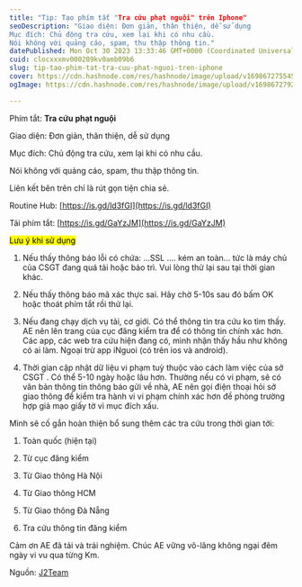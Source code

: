 ```yaml
---
title: "Tip: Tạo phím tắt "Tra cứu phạt nguội" trên Iphone"
seoDescription: "Giao diện: Đơn giản, thân thiện, dễ sử dụng
Mục đích: Chủ động tra cứu, xem lại khi có nhu cầu.
Nói không với quảng cáo, spam, thu thập thông tin."
datePublished: Mon Oct 30 2023 13:33:46 GMT+0000 (Coordinated Universal Time)
cuid: clocxxxmv000209kv0amb09b6
slug: tip-tao-phim-tat-tra-cuu-phat-nguoi-tren-iphone
cover: https://cdn.hashnode.com/res/hashnode/image/upload/v1698672755454/8a60e116-00ad-4ee8-8c89-ff31433819c1.png
ogImage: https://cdn.hashnode.com/res/hashnode/image/upload/v1698672792124/12a13564-dae5-4c90-97c7-42abf09d8d1c.png

---
```


Phím tắt: **Tra cứu phạt nguội**

Giao diện: Đơn giản, thân thiện, dễ sử dụng

Mục đích: Chủ động tra cứu, xem lại khi có nhu cầu.

Nói không với quảng cáo, spam, thu thập thông tin.

Liên kết bên trên chỉ là rút gọn tiện chia sẻ.

Routine Hub: [https://is.gd/ld3fGI](https://is.gd/ld3fGI)

Tải phím tắt: [https://is.gd/GaYzJM](https://is.gd/GaYzJM)

<mark>Lưu ý khi sử dụng</mark>

1. Nếu thấy thông báo lỗi có chứa: ...SSL .... kém an toàn... tức là máy chủ của CSGT đang quá tải hoặc bảo trì. Vui lòng thử lại sau tại thời gian khác.
    
2. Nếu thấy thông báo mã xác thực sai. Hãy chờ 5-10s sau đó bấm OK hoặc thoát phím tắt rồi thử lại.
    
3. Nếu đang chạy dịch vụ tải, cơ giới. Có thể thông tin tra cứu ko tìm thấy. AE nên lên trang của cục đăng kiểm tra để có thông tin chính xác hơn. Các app, các web tra cứu hiện đang có, mình nhận thấy hầu như không có ai làm. Ngoại trừ app iNguoi (có trên ios và android).
    
4. Thời gian cập nhật dữ liệu vi phạm tuỳ thuộc vào cách làm việc của sở CSGT . Có thể 5-10 ngày hoặc lâu hơn. Thường nếu có vi phạm, sẽ có văn bản thông tin thông báo gửi về nhà, AE nên gọi điện thoại hỏi sở giao thông để kiểm tra hành vi vi phạm chính xác hơn đề phòng trường hợp giả mạo giấy tờ vì mục đích xấu.
    

Mình sẽ cố gắn hoàn thiện bổ sung thêm các tra cứu trong thời gian tới:

1. Toàn quốc (hiện tại)
    
2. Từ cục đăng kiểm
    
3. Từ Giao thông Hà Nội
    
4. Từ Giao thông HCM
    
5. Từ Giao thông Đà Nẵng
    
6. Tra cứu thông tin đăng kiểm
    

Cảm ơn AE đã tải và trải nghiệm. Chúc AE vững vô-lăng không ngại đêm ngày vi vu qua từng Km.

Nguồn: [J2Team](https://www.facebook.com/groups/364997627165697/?multi_permalinks=2239300113068763&hoisted_section_header_type=recently_seen&__cft__%5B0%5D=AZVg_myKzwnJWzGBT3-We2NYS11__ZBXzt3qBA53FEWfBTbvQyo1xcl7Zrq_N55nD07Bs9JCUCCZ2ghLnX39syCIvL9jtJ_pBN2QcJtPG9KEr7RiFHZ8GzQD-vYmeXFWsLOXyWw045Q5yz7mb_tf7tHw_gHMHhJ1v3-bWgT39biWPhaRM6a3xvjyUKKFBl-BTVA&__cft__%5B1%5D=AZVg_myKzwnJWzGBT3-We2NYS11__ZBXzt3qBA53FEWfBTbvQyo1xcl7Zrq_N55nD07Bs9JCUCCZ2ghLnX39syCIvL9jtJ_pBN2QcJtPG9KEr7RiFHZ8GzQD-vYmeXFWsLOXyWw045Q5yz7mb_tf7tHw_gHMHhJ1v3-bWgT39biWPhaRM6a3xvjyUKKFBl-BTVA&__tn__=%2CO%2CP-R%5D-R)